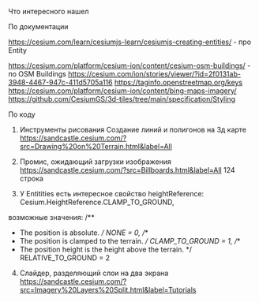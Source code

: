 Что интересного нашел

По документации

https://cesium.com/learn/cesiumjs-learn/cesiumjs-creating-entities/ - про Entity

https://cesium.com/platform/cesium-ion/content/cesium-osm-buildings/ - по OSM Buildings
https://cesium.com/ion/stories/viewer/?id=2f0131ab-3948-4467-947c-411d5705a116
https://taginfo.openstreetmap.org/keys
https://cesium.com/platform/cesium-ion/content/bing-maps-imagery/
https://github.com/CesiumGS/3d-tiles/tree/main/specification/Styling

По коду
1. Инструменты рисования
Создание линий и полигонов на 3д карте
https://sandcastle.cesium.com/?src=Drawing%20on%20Terrain.html&label=All

2. Промис, ожидающий загрузки изображения
   https://sandcastle.cesium.com/?src=Billboards.html&label=All
124 строка

3. У Entitities есть интересное свойство
heightReference: Cesium.HeightReference.CLAMP_TO_GROUND,


возможные значения:
   /**
  * The position is absolute.
    */
    NONE = 0,
    /**
  * The position is clamped to the terrain.
    */
    CLAMP_TO_GROUND = 1,
    /**
  * The position height is the height above the terrain.
    */
    RELATIVE_TO_GROUND = 2

4. Слайдер, разделяющий слои на два экрана
   https://sandcastle.cesium.com/?src=Imagery%20Layers%20Split.html&label=Tutorials
